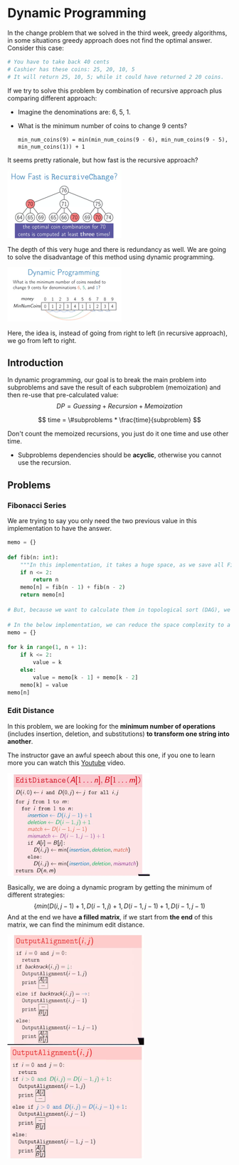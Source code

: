 # Dynamic Programming

In the change problem that we solved in the third week, greedy algorithms, in some situations greedy approach does not find the optimal answer. Consider this case:

```python
# You have to take back 40 cents
# Cashier has these coins: 25, 20, 10, 5
# It will return 25, 10, 5; while it could have returned 2 20 coins.
```

If we try to solve this problem by combination of recursive approach plus comparing different approach:

* Imagine the denominations are: 6, 5, 1.

* What is the minimum number of coins to change 9 cents?

  ```shell
  min_num_coins(9) = min(min_num_coins(9 - 6), min_num_coins(9 - 5), min_num_coins(1)) + 1
  ```

It seems pretty rationale, but how fast is the recursive approach?

<img src="assets/dynamic-01.png" style="zoom:25%" />

The depth of this very huge and there is redundancy as well. We are going to solve the disadvantage of this method using dynamic programming.

<img src="assets/dynamic-02.png" style="zoom:25%" />

Here, the idea is, instead of going from right to left (in recursive approach), we go from left to right.

## Introduction

In dynamic programming, our goal is to break the main problem into subproblems and save the result of each subproblem (memoization) and then re-use that  pre-calculated value:
$$
DP = Guessing + Recursion + Memoization
$$

$$
time = \#subproblems * \frac{time}{subproblem}
$$

Don't count the memoized recursions, you just do it one time and use other time.

* Subproblems dependencies should be **acyclic**, otherwise you cannot use the recursion.

## Problems

### Fibonacci Series

We are trying to say you only need the two previous value in this implementation to have the answer.

```python
memo = {}

def fib(n: int):
    """In this implementation, it takes a huge space, as we save all Fibonacci series inside the mapping object."""
    if n <= 2:
        return n
    memo[n] = fib(n - 1) + fib(n - 2)
    return memo[n]

# But, because we want to calculate them in topological sort (DAG), we can go for this one:

# In the below implementation, we can reduce the space complexity to a constant by only holding the last two values, as we are going from bottom to up we don't the old values in the future.
memo = {}

for k in range(1, n + 1):
    if k <= 2:
        value = k
    else:
        value = memo[k - 1] + memo[k - 2]
    memo[k] = value
memo[n]

```

### Edit Distance

In this problem, we are looking for the **minimum number of operations** (includes insertion, deletion, and substitutions) **to transform one string into another**.

The instructor gave an awful speech about this one, if you one to learn more you can watch this [Youtube](https://www.youtube.com/watch?v=We3YDTzNXEk) video.

<img src="assets/dynamic-03.png" style="zoom:60%" />

Basically, we are doing a dynamic program by getting the minimum of different strategies:
$$
\Big\{min(D(i, j - 1) + 1, D(i - 1, j) + 1, D(i-1, j-1) + 1, D(i - 1, j - 1)
$$
And at the end we have **a filled matrix**, if we start from **the end** of this matrix, we can find the minimum edit distance.

<img src="assets/dynamic-04.png" style="zoom:30%" />

<img src="assets/dynamic-05.png" style="zoom:30%" />

